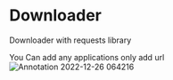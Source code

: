 # Downloader
Downloader with requests library

You Can add any applications
only add url
![Annotation 2022-12-26 064216](https://user-images.githubusercontent.com/51132618/209560569-9a50b9dc-bac9-482d-a1d8-2f0270b43fc7.png)
